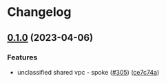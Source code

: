 # Changelog

## [0.1.0](https://github.com/GoogleCloudPlatform/pubsec-declarative-toolkit/compare/solutions/project/spoke-unclass-env-v0.0.1...solutions/project/spoke-unclass-env/0.1.0) (2023-04-06)

### Features

* unclassified shared vpc - spoke ([#305](https://github.com/GoogleCloudPlatform/pubsec-declarative-toolkit/issues/305)) ([ce7c74a](https://github.com/GoogleCloudPlatform/pubsec-declarative-toolkit/commit/ce7c74ab7eb4c1f3a6e65da0b3b71015b0b9ac98))
